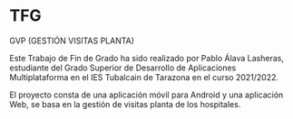# TFG

GVP 
(GESTIÓN VISITAS PLANTA)

Este Trabajo de Fin de Grado ha sido realizado por Pablo Álava Lasheras, estudiante del 
Grado Superior de Desarrollo de Aplicaciones Multiplataforma en el IES Tubalcain de 
Tarazona en el curso 2021/2022.

El proyecto consta de una aplicación móvil para Android y una aplicación Web, se basa en la gestión de visitas planta de los hospitales.
